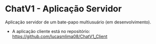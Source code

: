 # ChatV1 - Aplicação Servidor

Aplicação servidor de um bate-papo multiusuário (em desenvolvimento).

- A aplicação cliente está no repositório: https://github.com/lucasmlima08/ChatV1_Client
